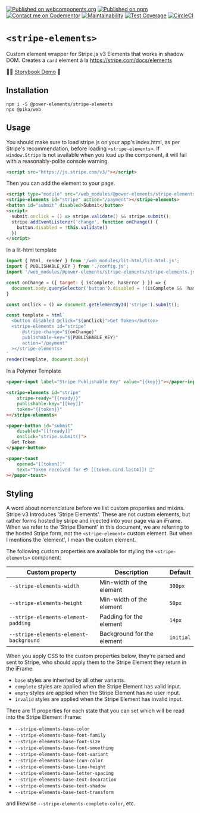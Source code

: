 [![Published on webcomponents.org](https://img.shields.io/badge/webcomponents.org-published-blue.svg)](https://www.webcomponents.org/element/bennypowers/stripe-elements)
[![Published on npm](https://img.shields.io/npm/v/@power-elements/stripe-elements.svg)](https://www.npmjs.com/package/@power-elements/stripe-elements)
[![Contact me on Codementor](https://cdn.codementor.io/badges/contact_me_github.svg)](https://www.codementor.io/bennyp?utm_source=github&utm_medium=button&utm_term=bennyp&utm_campaign=github)
[![Maintainability](https://api.codeclimate.com/v1/badges/b2205a301b0a8bb82d51/maintainability)](https://codeclimate.com/github/bennypowers/stripe-elements/maintainability)
[![Test Coverage](https://api.codeclimate.com/v1/badges/b2205a301b0a8bb82d51/test_coverage)](https://codeclimate.com/github/bennypowers/stripe-elements/test_coverage)
[![CircleCI](https://circleci.com/gh/bennypowers/stripe-elements.svg?style=svg)](https://circleci.com/gh/bennypowers/stripe-elements)

# `<stripe-elements>`

Custom element wrapper for Stripe.js v3 Elements that works in shadow DOM. Creates a `card` element à la https://stripe.com/docs/elements

👨‍🎨 [Storybook Demo](https://bennypowers.dev/stripe-elements) 👀

## Installation
```
npm i -S @power-elements/stripe-elements
npx @pika/web
```

## Usage
You should make sure to load stripe.js on your app's index.html, as per Stripe's recommendation, before loading `<stripe-elements>`. If `window.Stripe` is not available when you load up the component, it will fail with a reasonably-polite console warning.

```html
<script src="https://js.stripe.com/v3/"></script>
```

Then you can add the element to your page.

```html
<script type="module" src="/web_modules/@power-elements/stripe-elements/stripe-elements.js"></script>
<stripe-elements id="stripe" action="/payment"></stripe-elements>
<button id="submit" disabled>Submit</button>
<script>
  submit.onclick = () => stripe.validate() && stripe.submit();
  stripe.addEventListener('change', function onChange() {
    button.disabled = !this.validate()
  })
</script>
```

In a lit-html template

```js
import { html, render } from '/web_modules/lit-html/lit-html.js';
import { PUBLISHABLE_KEY } from './config.js';
import '/web_modules/@power-elements/stripe-elements/stripe-elements.js';

const onChange = ({ target: { isComplete, hasError } }) => {
  document.body.querySelector('button').disabled = !(isComplete && !hasError)
}

const onClick = () => document.getElementById('stripe').submit();

const template = html`
  <button disabled @click="${onClick}">Get Token</button>
  <stripe-elements id="stripe"
      @stripe-change="${onChange}"
      publishable-key="${PUBLISHABLE_KEY}"
      action="/payment"
  ></stripe-elements>
`
render(template, document.body)
```

In a Polymer Template

```html
<paper-input label="Stripe Publishable Key" value="{{key}}"></paper-input>

<stripe-elements id="stripe"
    stripe-ready="{{ready}}"
    publishable-key="[[key]]"
    token="{{token}}"
></stripe-elements>

<paper-button id="submit"
    disabled="[[!ready]]"
    onclick="stripe.submit()">
  Get Token
</paper-button>

<paper-toast
    opened="[[token]]"
    text="Token received for 💳 [[token.card.last4]]! 🤑"
></paper-toast>
```

## Styling

A word about nomenclature before we list custom properties and mixins. Stripe v3
Introduces 'Stripe Elements'. These are not custom elements, but rather forms
hosted by stripe and injected into your page via an iFrame. When we refer to the
'Stripe Element' in this document, we are referring to the hosted Stripe form,
not the `<stripe-element>` custom element. But when I mentions the 'element', I mean the custom element.

The following custom properties are available for styling the `<stripe-elements>` component:

| Custom property | Description | Default |
| --- | --- | --- |
| `--stripe-elements-width` | Min-width of the element | `300px` |
| `--stripe-elements-height` | Min-width of the element | `50px` |
| `--stripe-elements-element-padding` | Padding for the element | `14px` |
| `--stripe-elements-element-background` | Background for the element | `initial` |

When you apply CSS to the custom properties below, they're parsed and sent to Stripe, who should apply them to the Stripe Element they return in the iFrame.  

- `base` styles are inherited by all other variants.  
- `complete` styles are applied when the Stripe Element has valid input.  
- `empty` styles are applied when the Stripe Element has no user input.  
- `invalid` styles are applied when the Stripe Element has invalid input.

There are 11 properties for each state that you can set which will be read into the Stripe Element iFrame:

- `--stripe-elements-base-color`
- `--stripe-elements-base-font-family`
- `--stripe-elements-base-font-size`
- `--stripe-elements-base-font-smoothing`
- `--stripe-elements-base-font-variant`
- `--stripe-elements-base-icon-color`
- `--stripe-elements-base-line-height`
- `--stripe-elements-base-letter-spacing`
- `--stripe-elements-base-text-decoration`
- `--stripe-elements-base-text-shadow`
- `--stripe-elements-base-text-transform`

and likewise `--stripe-elements-complete-color`, etc.
